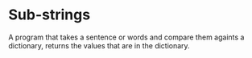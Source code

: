 # Sub-strings
A program that takes a sentence or words and compare them againts a dictionary, returns the values that are in the dictionary.
